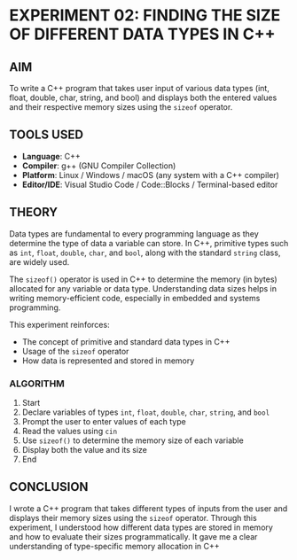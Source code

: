 
# EXPERIMENT 02: FINDING THE SIZE OF DIFFERENT DATA TYPES IN C++

## AIM
To write a C++ program that takes user input of various data types (int, float, double, char, string, and bool) and displays both the entered values and their respective memory sizes using the `sizeof` operator.

## TOOLS USED
- **Language**: C++
- **Compiler**: g++ (GNU Compiler Collection)
- **Platform**: Linux / Windows / macOS (any system with a C++ compiler)
- **Editor/IDE**: Visual Studio Code / Code::Blocks / Terminal-based editor

## THEORY
Data types are fundamental to every programming language as they determine the type of data a variable can store. In C++, primitive types such as `int`, `float`, `double`, `char`, and `bool`, along with the standard `string` class, are widely used.

The `sizeof()` operator is used in C++ to determine the memory (in bytes) allocated for any variable or data type. Understanding data sizes helps in writing memory-efficient code, especially in embedded and systems programming.

This experiment reinforces:
- The concept of primitive and standard data types in C++
- Usage of the `sizeof` operator
- How data is represented and stored in memory

### ALGORITHM
1. Start  
2. Declare variables of types `int`, `float`, `double`, `char`, `string`, and `bool`  
3. Prompt the user to enter values of each type  
4. Read the values using `cin`  
5. Use `sizeof()` to determine the memory size of each variable  
6. Display both the value and its size  
7. End  

## CONCLUSION
I wrote a C++ program that takes different types of inputs from the user and displays their memory sizes using the `sizeof` operator. Through this experiment, I understood how different data types are stored in memory and how to evaluate their sizes programmatically. It gave me a clear understanding of type-specific memory allocation in C++
